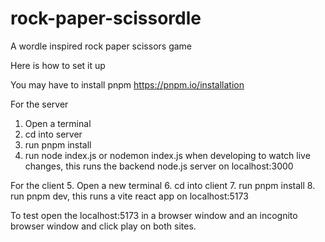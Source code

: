 # rock-paper-scissordle
A wordle inspired rock paper scissors game

Here is how to set it up

You may have to install pnpm https://pnpm.io/installation

For the server
1. Open a terminal
2. cd into server 
3. run pnpm install 
4. run node index.js or nodemon index.js when developing to watch live changes, this runs the backend node.js server on localhost:3000

For the client
5. Open a new terminal
6. cd into client
7. run pnpm install
8. run pnpm dev, this runs a vite react app on localhost:5173

To test open the localhost:5173 in a browser window and an incognito browser window and click play on both sites. 
